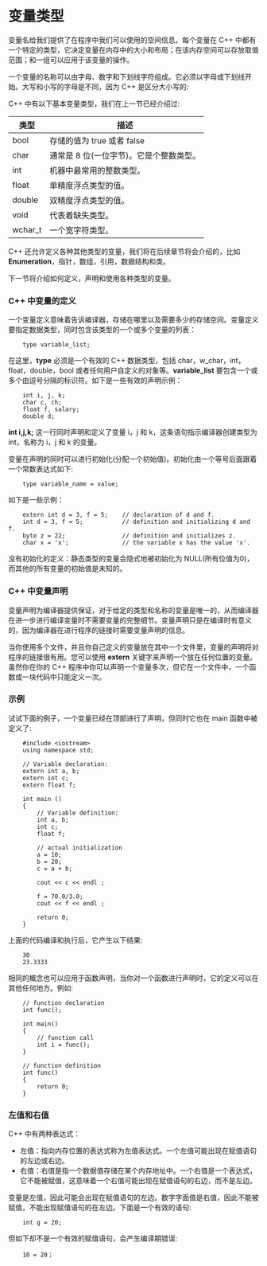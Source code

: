 # 变量类型

变量名给我们提供了在程序中我们可以使用的空间信息。每个变量在 C++ 中都有一个特定的类型，它决定变量在内存中的大小和布局；在该内存空间可以存放取值范围；和一组可以应用于该变量的操作。

一个变量的名称可以由字母、数字和下划线字符组成。它必须以字母或下划线开始。大写和小写的字母是不同，因为 C++ 是区分大小写的:

C++ 中有以下基本变量类型，我们在上一节已经介绍过:

| 类型    | 描述                                    |
| ------- | --------------------------------------- |
| bool    | 存储的值为 true 或者 false              |
| char    | 通常是 8 位(一位字节)。它是个整数类型。 |
| int     | 机器中最常用的整数类型。                |
| float   | 单精度浮点类型的值。                    |
| double  | 双精度浮点类型的值。                    |
| void    | 代表着缺失类型。                        |
| wchar_t | 一个宽字符类型。                        |

C++ 还允许定义各种其他类型的变量，我们将在后续章节将会介绍的，比如 **Enumeration**，指针，数组，引用，数据结构和类。

下一节将介绍如何定义，声明和使用各种类型的变量。

### C++ 中变量的定义

一个变量定义意味着告诉编译器，存储在哪里以及需要多少的存储空间。变量定义要指定数据类型，同时包含该类型的一个或多个变量的列表：

```
    type variable_list;
```

在这里，**type** 必须是一个有效的 C++ 数据类型，包括 char，w_char，int，float，double，bool 或者任何用户自定义的对象等。**variable_list** 要包含一个或多个由逗号分隔的标识符。如下是一些有效的声明示例：

```
    int i, j, k;
    char c, ch;
    float f, salary;
    double d;
```

**int i,j,k;** 这一行同时声明和定义了变量 i，j 和 k，这条语句指示编译器创建类型为 int，名称为 i，j 和 k 的变量。

变量在声明的同时可以进行初始化(分配一个初始值)。初始化由一个等号后面跟着一个常数表达式如下:

```
    type variable_name = value;
```

如下是一些示例：

```
    extern int d = 3, f = 5;    // declaration of d and f. 
    int d = 3, f = 5;           // definition and initializing d and f. 
    byte z = 22;                // definition and initializes z. 
    char x = 'x';               // the variable x has the value 'x'.
```

没有初始化的定义：静态类型的变量会隐式地被初始化为 NULL(所有位值为0)，而其他的所有变量的初始值是未知的。

### C++ 中变量声明

变量声明为编译器提供保证，对于给定的类型和名称的变量是唯一的，从而编译器在进一步进行编译变量时不需要变量的完整细节。变量声明只是在编译时有意义的，因为编译器在进行程序的链接时需要变量声明的信息。

当你使用多个文件，并且你自己定义的变量放在其中一个文件里，变量的声明将对程序的链接很有用。您可以使用 **extern** 关键字来声明一个放在任何位置的变量。虽然你在你的 C++ 程序中你可以声明一个变量多次，但它在一个文件中，一个函数或一块代码中只能定义一次。

### 示例

试试下面的例子，一个变量已经在顶部进行了声明，但同时它也在 main 函数中被定义了:

```
    #include <iostream>
    using namespace std;

    // Variable declaration:
    extern int a, b;
    extern int c;
    extern float f;

    int main ()
    {
        // Variable definition:
        int a, b;
        int c;
        float f;

        // actual initialization
        a = 10;
        b = 20;
        c = a + b;

        cout << c << endl ;

        f = 70.0/3.0;
        cout << f << endl ;

        return 0;
    }
```

上面的代码编译和执行后，它产生以下结果:

```
    30
    23.3333
```

相同的概念也可以应用于函数声明，当你对一个函数进行声明时，它的定义可以在其他任何地方。例如:

```
    // function declaration
    int func();

    int main()
    {
        // function call
        int i = func();
    }

    // function definition
    int func()
    {
        return 0;
    }
```

### 左值和右值

C++ 中有两种表达式：

- 左值：指向内存位置的表达式称为左值表达式。一个左值可能出现在赋值语句的左边或右边。
- 右值：右值是指一个数据值存储在某个内存地址中。一个右值是一个表达式，它不能被赋值，这意味着一个右值可能出现在赋值语句的右边，而不是左边。

变量是左值，因此可能会出现在赋值语句的左边。数字字面值是右值，因此不能被赋值，不能出现赋值语句的在左边。下面是一个有效的语句:

```
    int g = 20;
```

但如下却不是一个有效的赋值语句，会产生编译期错误:

```
    10 = 20；
```